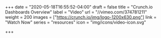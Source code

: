 +++
date = "2020-05-18T16:55:52-04:00"
draft = false
title = "Crunch.io Dashboards Overview"
label = "Video"
url = "//vimeo.com/374781211"
weight = 200
images = ["https://crunch.io/img/logo-1200x630.png"]
link = "Watch Now"
series = "resources"
icon = "img/icons/video-icon.svg"

+++
